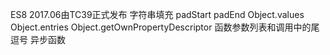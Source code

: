 ES8
2017.06由TC39正式发布
字符串填充 padStart padEnd
Object.values
Object.entries
Object.getOwnPropertyDescriptor
函数参数列表和调用中的尾逗号
异步函数
